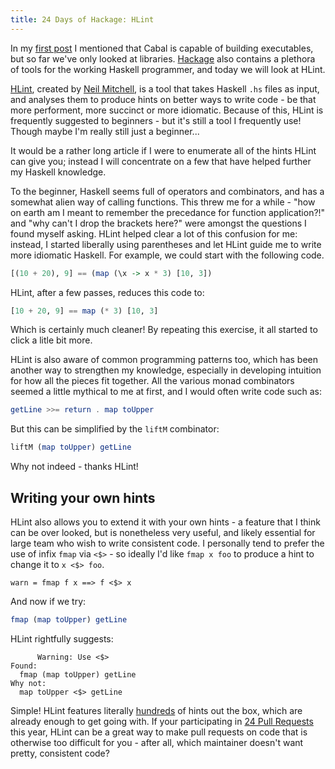 ```yaml
---
title: 24 Days of Hackage: HLint
---
```


In my [first post](/posts/2012-12-01-24-days-of-hackage.html) I mentioned
that Cabal is capable of building executables, but so far we've only looked at
libraries. [Hackage](http://hackage.haskell.org) also contains a plethora of
tools for the working Haskell programmer, and today we will look at HLint.

[HLint](http://community.haskell.org/~ndm/hlint/), created by
[Neil Mitchell](http://community.haskell.org/~ndm/), is a tool that takes
Haskell `.hs` files as input, and analyses them to produce hints on better ways
to write code - be that more performent, more succinct or more
idiomatic. Because of this, HLint is frequently suggested to beginners - but it's
still a tool I frequently use! Though maybe I'm really still just a beginner...

It would be a rather long article if I were to enumerate all of the hints HLint
can give you; instead I will concentrate on a few that have helped further my
Haskell knowledge.

To the beginner, Haskell seems full of operators and combinators, and has a
somewhat alien way of calling functions. This threw me for a while - "how on
earth am I meant to remember the precedance for function application?!" and "why
can't I drop the brackets here?" were amongst the questions I found myself
asking. HLint helped clear a lot of this confusion for me: instead, I started
liberally using parentheses and let HLint guide me to write more idiomatic
Haskell. For example, we could start with the following code.

```haskell
[(10 + 20), 9] == (map (\x -> x * 3) [10, 3])
```

HLint, after a few passes, reduces this code to:

```haskell
[10 + 20, 9] == map (* 3) [10, 3]
```

Which is certainly much cleaner! By repeating this exercise, it all started to
click a litle bit more.

HLint is also aware of common programming patterns too, which has been another
way to strengthen my knowledge, especially in developing intuition for how all
the pieces fit together. All the various monad combinators seemed a little
mythical to me at first, and I would often write code such as:

```haskell
getLine >>= return . map toUpper
```

But this can be simplified by the `liftM` combinator:

```haskell
liftM (map toUpper) getLine
```

Why not indeed - thanks HLint!

## Writing your own hints

HLint also allows you to extend it with your own hints - a feature that I think
can be over looked, but is nonetheless very useful, and likely essential for
large team who wish to write consistent code. I personally tend to prefer the
use of infix `fmap` via `<$>` - so ideally I'd like `fmap x foo` to produce a
hint to change it to `x <$> foo`.

```
warn = fmap f x ==> f <$> x
```

And now if we try:

```haskell
fmap (map toUpper) getLine
```

HLint rightfully suggests:

```
      Warning: Use <$>
Found:
  fmap (map toUpper) getLine
Why not:
  map toUpper <$> getLine

```

Simple! HLint features literally
[hundreds](http://community.haskell.org/~ndm/darcs/hlint/data/Default.hs) of
hints out the box, which are already enough to get going with. If your
participating in [24 Pull Requests](http://24pullrequests.com) this year, HLint
can be a great way to make pull requests on code that is otherwise too difficult
for you - after all, which maintainer doesn't want pretty, consistent code?
